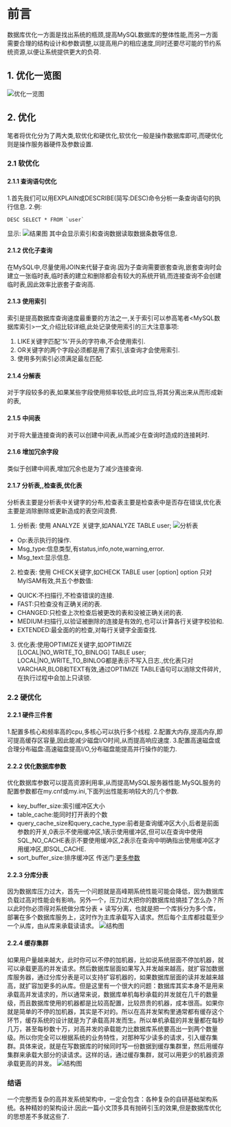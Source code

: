 # 前言
数据库优化一方面是找出系统的瓶颈,提高MySQL数据库的整体性能,而另一方面需要合理的结构设计和参数调整,以提高用户的相应速度,同时还要尽可能的节约系统资源,以便让系统提供更大的负荷.
## 1. 优化一览图
![优化一览图](https://raw.githubusercontent.com/CrabappleProject/raspberry/master/extra/img/MySQL优化图.jpg)
## 2. 优化
笔者将优化分为了两大类,软优化和硬优化,软优化一般是操作数据库即可,而硬优化则是操作服务器硬件及参数设置.
### 2.1 软优化
#### 2.1.1 查询语句优化
1.首先我们可以用EXPLAIN或DESCRIBE(简写:DESC)命令分析一条查询语句的执行信息.
2.例:
```
DESC SELECT * FROM `user`
```
显示:
![结果图](https://raw.githubusercontent.com/CrabappleProject/raspberry/master/extra/img/{AD44A31F-B4B0-4B48-95DA-FCEACC45EB5B}.png.jpg)
其中会显示索引和查询数据读取数据条数等信息.
#### 2.1.2 优化子查询
在MySQL中,尽量使用JOIN来代替子查询.因为子查询需要嵌套查询,嵌套查询时会建立一张临时表,临时表的建立和删除都会有较大的系统开销,而连接查询不会创建临时表,因此效率比嵌套子查询高.
#### 2.1.3 使用索引
索引是提高数据库查询速度最重要的方法之一,关于索引可以参高笔者<MySQL数据库索引>一文,介绍比较详细,此处记录使用索引的三大注意事项:
1. LIKE关键字匹配'%'开头的字符串,不会使用索引.
2. OR关键字的两个字段必须都是用了索引,该查询才会使用索引.
3. 使用多列索引必须满足最左匹配.
#### 2.1.4 分解表
对于字段较多的表,如果某些字段使用频率较低,此时应当,将其分离出来从而形成新的表,
#### 2.1.5 中间表
对于将大量连接查询的表可以创建中间表,从而减少在查询时造成的连接耗时.
#### 2.1.6 增加冗余字段
类似于创建中间表,增加冗余也是为了减少连接查询.
#### 2.1.7 分析表,,检查表,优化表
分析表主要是分析表中关键字的分布,检查表主要是检查表中是否存在错误,优化表主要是消除删除或更新造成的表空间浪费.
1. 分析表: 使用 ANALYZE 关键字,如ANALYZE TABLE user;
 ![分析表](https://raw.githubusercontent.com/CrabappleProject/raspberry/master/extra/img/{711A4D15-FEC1-4257-A8EA-E9B30E08C94B}.png.jpg)
 - Op:表示执行的操作.
 - Msg_type:信息类型,有status,info,note,warning,error.
 - Msg_text:显示信息.
2. 检查表: 使用 CHECK关键字,如CHECK TABLE user [option]
option 只对MyISAM有效,共五个参数值:
- QUICK:不扫描行,不检查错误的连接.
- FAST:只检查没有正确关闭的表.
- CHANGED:只检查上次检查后被更改的表和没被正确关闭的表.
- MEDIUM:扫描行,以验证被删除的连接是有效的,也可以计算各行关键字校验和.
- EXTENDED:最全面的的检查,对每行关键字全面查找.
3. 优化表:使用OPTIMIZE关键字,如OPTIMIZE [LOCAL|NO_WRITE_TO_BINLOG] TABLE user;
LOCAL|NO_WRITE_TO_BINLOG都是表示不写入日志.,优化表只对VARCHAR,BLOB和TEXT有效,通过OPTIMIZE TABLE语句可以消除文件碎片,在执行过程中会加上只读锁.
### 2.2 硬优化
#### 2.2.1 硬件三件套
1.配置多核心和频率高的cpu,多核心可以执行多个线程.
2.配置大内存,提高内存,即可提高缓存区容量,因此能减少磁盘I/O时间,从而提高响应速度.
3.配置高速磁盘或合理分布磁盘:高速磁盘提高I/O,分布磁盘能提高并行操作的能力.
#### 2.2.2 优化数据库参数
优化数据库参数可以提高资源利用率,从而提高MySQL服务器性能.MySQL服务的配置参数都在my.cnf或my.ini,下面列出性能影响较大的几个参数.
- key_buffer_size:索引缓冲区大小
- table_cache:能同时打开表的个数
- query_cache_size和query_cache_type:前者是查询缓冲区大小,后者是前面参数的开关,0表示不使用缓冲区,1表示使用缓冲区,但可以在查询中使用SQL_NO_CACHE表示不要使用缓冲区,2表示在查询中明确指出使用缓冲区才用缓冲区,即SQL_CACHE.
- sort_buffer_size:排序缓冲区
传送门:[更多参数](https://www.mysql.com/cn/why-mysql/performance/index.html)
#### 2.2.3 分库分表
因为数据库压力过大，首先一个问题就是高峰期系统性能可能会降低，因为数据库负载过高对性能会有影响。另外一个，压力过大把你的数据库给搞挂了怎么办？所以此时你必须得对系统做分库分表 + 读写分离，也就是把一个库拆分为多个库，部署在多个数据库服务上，这时作为主库承载写入请求。然后每个主库都挂载至少一个从库，由从库来承载读请求。
![结构图](https://raw.githubusercontent.com/CrabappleProject/raspberry/master/extra/img/6943526-acc5d17c41772cf1.jpg)
#### 2.2.4 缓存集群
如果用户量越来越大，此时你可以不停的加机器，比如说系统层面不停加机器，就可以承载更高的并发请求。然后数据库层面如果写入并发越来越高，就扩容加数据库服务器，通过分库分表是可以支持扩容机器的，如果数据库层面的读并发越来越高，就扩容加更多的从库。但是这里有一个很大的问题：数据库其实本身不是用来承载高并发请求的，所以通常来说，数据库单机每秒承载的并发就在几千的数量级，而且数据库使用的机器都是比较高配置，比较昂贵的机器，成本很高。如果你就是简单的不停的加机器，其实是不对的。所以在高并发架构里通常都有缓存这个环节，缓存系统的设计就是为了承载高并发而生。所以单机承载的并发量都在每秒几万，甚至每秒数十万，对高并发的承载能力比数据库系统要高出一到两个数量级。所以你完全可以根据系统的业务特性，对那种写少读多的请求，引入缓存集群。具体来说，就是在写数据库的时候同时写一份数据到缓存集群里，然后用缓存集群来承载大部分的读请求。这样的话，通过缓存集群，就可以用更少的机器资源承载更高的并发。
![结构图](https://raw.githubusercontent.com/CrabappleProject/raspberry/master/extra/img/6943526-a6c2f372c815513b.jpg)
### 结语
一个完整而复杂的高并发系统架构中，一定会包含：各种复杂的自研基础架构系统。各种精妙的架构设计.因此一篇小文顶多具有抛砖引玉的效果,但是数据库优化的思想差不多就这些了.